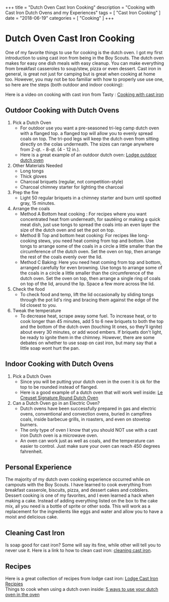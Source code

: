 +++
title = "Dutch Oven Cast Iron Cooking"
description = "Cooking with Cast Iron Dutch Ovens and my Experiences"
tags = [
    "Cast Iron Cooking"
]
date = "2018-06-19"
categories = [
    "Cooking"
]
+++

# Dutch Oven Cast Iron Cooking

One of my favorite things to use for cooking is the dutch oven. I got my first introduction to using cast iron from being in the Boy Scouts. The dutch oven
makes for easy one dish meals with easy cleanup. You can make everything from breakfast casseroles to soup/stew, pizza or even dessert. 
Cast iron in general, is great not just for camping but is great when cooking at home too. However, you may not be too familiar with how to properly use use one, so here are the steps (both outdoor and indoor cooking): 

Here is a video on cooking with cast iron from Tasty : [Cooking with cast iron](https://www.youtube.com/watch?v=KLGSLCaksdY)

## Outdoor Cooking with Dutch Ovens

1. Pick a Dutch Oven
   - For outdoor use you want a pre-seasoned tri-leg camp dutch oven with a flanged top. a flanged top will allow you to evenly spread coals on top. The tri-pod legs will keep the dutch oven from sitting directly on the colas underneath. The sizes can range anywhere from 2-qt. - 8-qt. (4 - 12 in.). 
   - Here is a great example of an outdoor dutch oven: [Lodge outdoor dutch oven](https://www.cabelas.com/product/Lodge-Logic-Pre-Seasoned-Tri-Leg-Dutch-Oven/714072.uts?productVariantId=1631641&WT.tsrc=PPC&WT.mc_id=GoogleProductAds&WT.z_mc_id1=50018076&rid=20&ds_rl=1252079&gclid=EAIaIQobChMIiIWPp67g2wIViCaGCh0XPwOVEAQYAiABEgKD1vD_BwE&gclsrc=aw.ds)
2. Other Materials Needed
   - Long tongs
   - Thick gloves
   - Charcoal briquets (regular, not competition-style)
   - Charcoal chimney starter for lighting the charcoal
3. Prep the fire
   - Light 50 regular briquets in a chimney starter and burn until spotted gray, 15 minutes.
4. Arrange the coals 
   - Method A Bottom heat cooking : For recipes where you want concentrated heat from underneath, for sautéing or making a quick meat dish, just use tongs to spread the coals into an even layer the size of the dutch oven and set the pot on top.
   - Method B Top and bottom heat cooking: For recipes like long-cooking stews, you need heat coming from top and bottom. Use tongs to arrange some of the coals in a circle a little smaller than the circumference of the dutch oven. Set the oven on top, then arrange the rest of the coals evenly over the lid.
   - Method C Baking: Here you need heat coming from top and bottom, arranged carefully for even browning. Use tongs to arrange some of the coals in a circle a little smaller than the circumference of the dutch oven. Set the oven on top, then arrange a single ring of coals on top of the lid, around the lip. Space a few more across the lid.
5. Check the food
   - To check food and temp, lift the lid occasionally by sliding tongs through the pot lid's ring and bracing them against the edge of the lid closest to you.
6. Tweak the temperature
   - To decrease heat, scrape away some fuel. To increase heat, or to cook longer than 45 minutes, add 5 to 6 new briquets to both the top and the bottom of the dutch oven (touching lit ones, so they’ll ignite) about every 30 minutes, or add wood embers. If briquets don't light, be ready to ignite them in the chimney. However, there are some debates on whether to use soap on cast iron, but many say that a little soap wont hurt the pan. 

## Indoor Cooking with Dutch Ovens

1. Pick a Dutch Oven
   - Since you will be putting your dutch oven in the oven it is ok for the top to be rounded instead of flanged.
   - Here is a good example of a dutch oven that will work well inside: [Le Creuset Signature Round Dutch Oven](https://www.surlatable.com/product/PRO-889899/Le+Creuset+Round+Dutch+Oven?cat=TCA-257731_Dutch+Ovens+%26+Braisers)
2. Can a Dutch Oven go in an Electric Oven?
	- Dutch ovens have been successfully prepared in gas and electric ovens, conventional and convection ovens, buried in campfires coals, inside barbecue grills, in roasters, and even on stovetop burners. 
	- The only type of oven I know that you should NOT use with a cast iron Dutch oven is a microwave oven.
	- An oven can work just as well as coals, and the temperature can easier to control. Just make sure your oven can reach 450 degrees fahrenheit.

## Personal Experience

The majority of my dutch oven cooking experience occurred while on campouts with the Boy Scouts. I have learned to cook everything from breakfast casserole, biscuits, pizza, and dessert cakes and cobblers. 
Dessert cooking is one of my favorites, and I even learned a hack when making a cake. Instead of adding everything listed on the box to the cake mix, all you need is a bottle of sprite or other soda. 
This will work as a replacement for the ingredients like eggs and water and allow you to have a moist and delicious cake.

## Cleaning Cast Iron

Is soap good for cast iron? Some will say its fine, while other will tell you to never use it. Here is a link to how to clean cast iron: [cleaning cast iron](http://www.seriouseats.com/2016/09/how-to-clean-maintain-cast-iron-pan-skillet-cookware.html). 

## Recipes

Here is a great collection of recipes from lodge cast iron: [Lodge Cast Iron Recipies](http://www.lodgemfg.com/recipes)
<br />
Things to cook when using a dutch oven inside: [5 ways to use your dutch oven in the oven](https://www.thekitchn.com/5-ways-to-use-your-dutch-oven-in-the-oven-254041)
